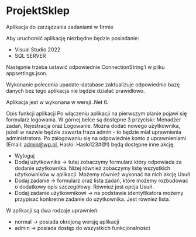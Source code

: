 # ProjektSklep
Aplikacja do zarządzania zadaniami w firmie

Aby uruchomić aplikację niezbędne będzie posiadanie:

- Visual Studio 2022
- SQL SERVER

Następnie trzeba ustawić odpowiednie ConnectionString’i w pliku appsettings.json.

Wykonanie polecenia upadate-database zaktualizuje odpowiednio bazę danych bez tego aplikacja nie będzie działać prawidłowo.

Aplikacja jest w wykonana w wersji .Net 6.

Opis funkcji aplikacji
Po włączeniu aplikacji na pierwszym planie pojawi się formularz logowania. W górnej belce są dostępne 3 przyciski: Menadżer zadań, Rejestracja oraz Logowanie. 
Można dodać nowego użytkownika, jeżeli w nazwie będzie zawarta fraza admin - to będzie miał uprawnienia administratora. 
Po zalogowaniu się na odpowiednie konto z uprawnieniami (Email: admin@wp.pl, Hasło: Hasło123#@!) będą dostępne inne akcję:

- Wyloguj
- Dodaj użytkownika -> tutaj zobaczymy formularz który odpowiada za dodanie użytkownika. Niżej również zobaczymy listę wszystkich użytkowników w aplikacji. Możemy również wykonać na nich akcję Usuń
- Dodaj zadanie -> formularz oraz lista zadań, które możemy rozbudować o dodatkowy opis szczegółowy. Również jest opcja Usuń.
- Dodaj zadanie użytkownikowi -> na podstawie identyfikatora możemy przypisać konkretne zadanie do użytkownika. Jest również lista.

W aplikacji są dwa rodzaje uprawnień:

- normal -> posiada okrojoną wersję aplikacji
- admin -> posiada dostęp do wszystkich funkcjonalności

 
